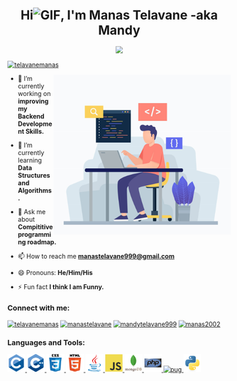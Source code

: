 
<h1 align="center">Hi<img alt="GIF" src="https://github.com/TheDudeThatCode/TheDudeThatCode/raw/master/Assets/Hi.gif?raw=true" width="40vw" style="max-width: 100%;">, I'm Manas Telavane -aka Mandy</h1>
<p align="center">
  <img src="https://readme-typing-svg.demolab.com/?lines=A+A+Passionate+Compititive+Programmer!;A+A+Passionate+Full+Stack+Developer!&font=Fira%20Code&center=true&width=380&height=50&duration=4000&pause=1000">
</p>

<p align="left"> <a href="https://twitter.com/telavanemanas" target="blank"><img src="https://img.shields.io/twitter/follow/telavanemanas?logo=twitter&style=for-the-badge" alt="telavanemanas" /></a> </p>
<img align="right" alt="cod" width="400" src="https://raw.githubusercontent.com/manastelavane/imagereadme/main/2842680.jpg">

- 🔭 I’m currently working on **improving my Backend Development Skills.**

- 🌱 I’m currently learning **Data Structures and Algorithms.**

- 💬 Ask me about **Compititive programming roadmap.**

- 📫 How to reach me **manastelavane999@gmail.com**
- 😄 Pronouns: **He/Him/His**

- ⚡ Fun fact **I think I am Funny.**

<h3 align="left">Connect with me:</h3>
<p align="left">
<a href="https://twitter.com/telavanemanas" target="blank"><img align="center" src="https://raw.githubusercontent.com/rahuldkjain/github-profile-readme-generator/master/src/images/icons/Social/twitter.svg" alt="telavanemanas" height="30" width="40" /></a>
<a href="https://linkedin.com/in/manastelavane" target="blank"><img align="center" src="https://raw.githubusercontent.com/rahuldkjain/github-profile-readme-generator/master/src/images/icons/Social/linked-in-alt.svg" alt="manastelavane" height="30" width="40" /></a>
<a href="https://instagram.com/mandytelavane999" target="blank"><img align="center" src="https://raw.githubusercontent.com/rahuldkjain/github-profile-readme-generator/master/src/images/icons/Social/instagram.svg" alt="mandytelavane999" height="30" width="40" /></a>
<a href="https://www.codechef.com/users/manas2002" target="blank"><img align="center" src="https://cdn.jsdelivr.net/npm/simple-icons@3.1.0/icons/codechef.svg" alt="manas2002" height="30" width="40" /></a>
</p>

<h3 align="left">Languages and Tools:</h3>
<p align="left"> <a href="https://www.cprogramming.com/" target="_blank"> <img src="https://raw.githubusercontent.com/devicons/devicon/master/icons/c/c-original.svg" alt="c" width="40" height="40"/> </a> <a href="https://www.w3schools.com/cpp/" target="_blank"> <img src="https://raw.githubusercontent.com/devicons/devicon/master/icons/cplusplus/cplusplus-original.svg" alt="cplusplus" width="40" height="40"/> </a> <a href="https://www.w3schools.com/css/" target="_blank"> <img src="https://raw.githubusercontent.com/devicons/devicon/master/icons/css3/css3-original-wordmark.svg" alt="css3" width="40" height="40"/> </a> <a href="https://www.w3.org/html/" target="_blank"> <img src="https://raw.githubusercontent.com/devicons/devicon/master/icons/html5/html5-original-wordmark.svg" alt="html5" width="40" height="40"/> </a> <a href="https://www.java.com" target="_blank"> <img src="https://raw.githubusercontent.com/devicons/devicon/master/icons/java/java-original.svg" alt="java" width="40" height="40"/> </a> <a href="https://developer.mozilla.org/en-US/docs/Web/JavaScript" target="_blank"> <img src="https://raw.githubusercontent.com/devicons/devicon/master/icons/javascript/javascript-original.svg" alt="javascript" width="40" height="40"/> </a> <a href="https://www.mongodb.com/" target="_blank"> <img src="https://raw.githubusercontent.com/devicons/devicon/master/icons/mongodb/mongodb-original-wordmark.svg" alt="mongodb" width="40" height="40"/> </a> <a href="https://www.php.net" target="_blank"> <img src="https://raw.githubusercontent.com/devicons/devicon/master/icons/php/php-original.svg" alt="php" width="40" height="40"/> </a> <a href="https://pugjs.org" target="_blank"> <img src="https://cdn.worldvectorlogo.com/logos/pug.svg" alt="pug" width="40" height="40"/> </a> <a href="https://www.python.org" target="_blank"> <img src="https://raw.githubusercontent.com/devicons/devicon/master/icons/python/python-original.svg" alt="python" width="40" height="40"/> </a> </p>

<!--
**manastelavane/manastelavane** is a ✨ _special_ ✨ repository because its `README.md` (this file) appears on your GitHub profile.

Here are some ideas to get you started:

- 🔭 I’m currently working on ...
- 🌱 I’m currently learning ...
- 👯 I’m looking to collaborate on ...
- 🤔 I’m looking for help with ...
- 💬 Ask me about ...
- 📫 How to reach me: ...
- 😄 Pronouns: ...
- ⚡ Fun fact: ...
-->
